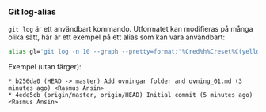 ### Git log-alias
`git log` är ett användbart kommando. Utformatet kan modifieras på många olika sätt, här är ett exempel på
ett alias som kan vara användbart:
```bash
alias gl='git log -n 10 --graph --pretty=format:"%Cred%h%Creset%C(yellow)%d%Creset %s %Cgreen(%cr) %C(bold blue)<%an>%Creset" --abbrev-commit --date=relative'
```

Exempel (utan färger):
```
* b256da0 (HEAD -> master) Add ovningar folder and ovning_01.md (3 minutes ago) <Rasmus Ansin>
* 4ede5cb (origin/master, origin/HEAD) Initial commit (5 minutes ago) <Rasmus Ansin>
```

